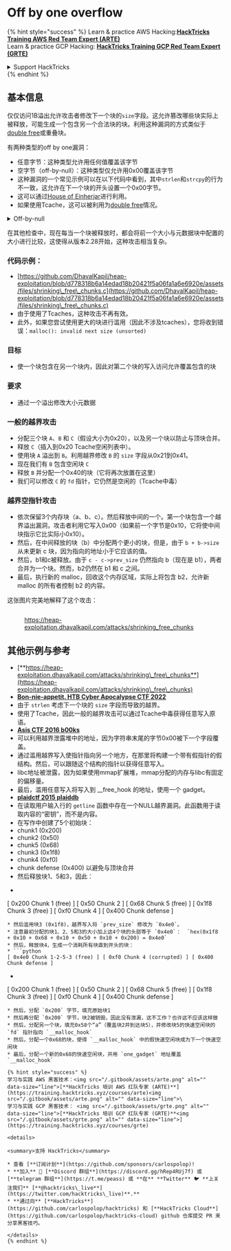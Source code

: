 # Off by one overflow

{% hint style="success" %}
Learn & practice AWS Hacking:<img src="/.gitbook/assets/arte.png" alt="" data-size="line">[**HackTricks Training AWS Red Team Expert (ARTE)**](https://training.hacktricks.xyz/courses/arte)<img src="/.gitbook/assets/arte.png" alt="" data-size="line">\
Learn & practice GCP Hacking: <img src="/.gitbook/assets/grte.png" alt="" data-size="line">[**HackTricks Training GCP Red Team Expert (GRTE)**<img src="/.gitbook/assets/grte.png" alt="" data-size="line">](https://training.hacktricks.xyz/courses/grte)

<details>

<summary>Support HackTricks</summary>

* Check the [**subscription plans**](https://github.com/sponsors/carlospolop)!
* **Join the** 💬 [**Discord group**](https://discord.gg/hRep4RUj7f) or the [**telegram group**](https://t.me/peass) or **follow** us on **Twitter** 🐦 [**@hacktricks\_live**](https://twitter.com/hacktricks\_live)**.**
* **Share hacking tricks by submitting PRs to the** [**HackTricks**](https://github.com/carlospolop/hacktricks) and [**HackTricks Cloud**](https://github.com/carlospolop/hacktricks-cloud) github repos.

</details>
{% endhint %}

## 基本信息

仅仅访问1B溢出允许攻击者修改下一个块的`size`字段。这允许篡改哪些块实际上被释放，可能生成一个包含另一个合法块的块。利用这种漏洞的方式类似于[double free](double-free.md)或重叠块。

有两种类型的off by one漏洞：

* 任意字节：这种类型允许用任何值覆盖该字节
* 空字节（off-by-null）：这种类型仅允许用0x00覆盖该字节
* 这种漏洞的一个常见示例可以在以下代码中看到，其中`strlen`和`strcpy`的行为不一致，这允许在下一个块的开头设置一个0x00字节。
* 这可以通过[House of Einherjar](house-of-einherjar.md)进行利用。
* 如果使用Tcache，这可以被利用为[double free](double-free.md)情况。

<details>

<summary>Off-by-null</summary>
```c
// From https://ctf-wiki.mahaloz.re/pwn/linux/glibc-heap/off_by_one/
int main(void)
{
char buffer[40]="";
void *chunk1;
chunk1 = malloc(24);
puts("Get Input");
gets(buffer);
if(strlen(buffer)==24)
{
strcpy(chunk1,buffer);
}
return 0;
}
```
</details>

在其他检查中，现在每当一个块被释放时，都会将前一个大小与元数据块中配置的大小进行比较，这使得从版本2.28开始，这种攻击相当复杂。

### 代码示例：

* [https://github.com/DhavalKapil/heap-exploitation/blob/d778318b6a14edad18b20421f5a06fa1a6e6920e/assets/files/shrinking\_free\_chunks.c](https://github.com/DhavalKapil/heap-exploitation/blob/d778318b6a14edad18b20421f5a06fa1a6e6920e/assets/files/shrinking\_free\_chunks.c)
* 由于使用了Tcaches，这种攻击不再有效。
* 此外，如果您尝试使用更大的块进行滥用（因此不涉及tcaches），您将收到错误：`malloc(): invalid next size (unsorted)`

### 目标

* 使一个块包含在另一个块内，因此对第二个块的写入访问允许覆盖包含的块

### 要求

* 通过一个溢出修改大小元数据

### 一般的越界攻击

* 分配三个块 `A`、`B` 和 `C`（假设大小为0x20），以及另一个块以防止与顶块合并。
* 释放 `C`（插入到0x20 Tcache空闲列表中）。
* 使用块 `A` 溢出到 `B`。利用越界修改 `B` 的 `size` 字段从0x21到0x41。
* 现在我们有 `B` 包含空闲块 `C`
* 释放 `B` 并分配一个0x40的块（它将再次放置在这里）
* 我们可以修改 `C` 的 `fd` 指针，它仍然是空闲的（Tcache中毒）

### 越界空指针攻击

* 依次保留3个内存块（a、b、c）。然后释放中间的一个。第一个块包含一个越界溢出漏洞，攻击者利用它写入0x00（如果前一个字节是0x10，它将使中间块指示它比实际小0x10）。
* 然后，在中间释放的块（b）中分配两个更小的块，但是，由于 `b + b->size` 从未更新 c 块，因为指向的地址小于它应该的值。
* 然后，b1和c被释放。由于 `c - c->prev_size` 仍然指向 b（现在是 b1），两者合并为一个块。然而，b2仍然在 b1 和 c 之间。
* 最后，执行新的 malloc，回收这个内存区域，实际上将包含 b2，允许新 malloc 的所有者控制 b2 的内容。

这张图片完美地解释了这个攻击：

<figure><img src="../../.gitbook/assets/image (1247).png" alt=""><figcaption><p><a href="https://heap-exploitation.dhavalkapil.com/attacks/shrinking_free_chunks">https://heap-exploitation.dhavalkapil.com/attacks/shrinking_free_chunks</a></p></figcaption></figure>

## 其他示例与参考

* [**https://heap-exploitation.dhavalkapil.com/attacks/shrinking\_free\_chunks**](https://heap-exploitation.dhavalkapil.com/attacks/shrinking\_free\_chunks)
* [**Bon-nie-appetit. HTB Cyber Apocalypse CTF 2022**](https://7rocky.github.io/en/ctf/htb-challenges/pwn/bon-nie-appetit/)
* 由于 `strlen` 考虑下一个块的 `size` 字段而导致的越界。
* 使用了Tcache，因此一般的越界攻击可以通过Tcache中毒获得任意写入原语。
* [**Asis CTF 2016 b00ks**](https://ctf-wiki.mahaloz.re/pwn/linux/glibc-heap/off\_by\_one/#1-asis-ctf-2016-b00ks)
* 可以利用越界泄露堆中的地址，因为字符串末尾的字节0x00被下一个字段覆盖。
* 通过滥用越界写入使指针指向另一个地方，在那里将构建一个带有假指针的假结构。然后，可以跟随这个结构的指针以获得任意写入。
* libc地址被泄露，因为如果使用mmap扩展堆，mmap分配的内存与libc有固定的偏移量。
* 最后，滥用任意写入将写入到 \_\_free\_hook 的地址，使用一个 gadget。
* [**plaidctf 2015 plaiddb**](https://ctf-wiki.mahaloz.re/pwn/linux/glibc-heap/off\_by\_one/#instance-2-plaidctf-2015-plaiddb)
* 在读取用户输入行的 `getline` 函数中存在一个NULL越界漏洞。此函数用于读取内容的“密钥”，而不是内容。
* 在写作中创建了5个初始块：
* chunk1 (0x200)
* chunk2  (0x50)
* chunk5 (0x68)
* chunk3 (0x1f8)
* chunk4 (0xf0)
* chunk defense (0x400) 以避免与顶块合并
* 然后释放块1、5和3，因此：
* ```python
[ 0x200 Chunk 1 (free) ] [ 0x50 Chunk 2 ] [ 0x68 Chunk 5 (free) ] [ 0x1f8 Chunk 3 (free) ] [ 0xf0 Chunk 4 ] [ 0x400 Chunk defense ]
```
* 然后滥用块3 (0x1f8)，越界写入将 `prev_size` 修改为 `0x4e0`。
* 注意最初分配的块1、2、5和3的大小加上这4个块的头部等于 `0x4e0`：  `hex(0x1f8 + 0x10 + 0x68 + 0x10 + 0x50 + 0x10 + 0x200) = 0x4e0`
* 然后，释放块4，生成一个消耗所有块直到开头的块：
* ```python
[ 0x4e0 Chunk 1-2-5-3 (free) ] [ 0xf0 Chunk 4 (corrupted) ] [ 0x400 Chunk defense ]
```
* ```python
[ 0x200 Chunk 1 (free) ] [ 0x50 Chunk 2 ] [ 0x68 Chunk 5 (free) ] [ 0x1f8 Chunk 3 (free) ] [ 0xf0 Chunk 4 ] [ 0x400 Chunk defense ]
```
* 然后，分配 `0x200` 字节，填充原始块1
* 然后再分配 `0x200` 字节，块2被销毁，因此没有泄漏，这不工作？也许这不应该这样做
* 然后，分配另一个块，填充0x58个“a”（覆盖块2并到达块5），并修改块5的快速空闲块的 `fd` 指针指向 `__malloc_hook`
* 然后，分配一个0x68的块，使得 `__malloc_hook` 中的假快速空闲块成为下一个快速空闲块
* 最后，分配一个新的0x68的快速空闲块，并用 `one_gadget` 地址覆盖 `__malloc_hook`

{% hint style="success" %}
学习与实践 AWS 黑客技术：<img src="/.gitbook/assets/arte.png" alt="" data-size="line">[**HackTricks 培训 AWS 红队专家 (ARTE)**](https://training.hacktricks.xyz/courses/arte)<img src="/.gitbook/assets/arte.png" alt="" data-size="line">\
学习与实践 GCP 黑客技术： <img src="/.gitbook/assets/grte.png" alt="" data-size="line">[**HackTricks 培训 GCP 红队专家 (GRTE)**<img src="/.gitbook/assets/grte.png" alt="" data-size="line">](https://training.hacktricks.xyz/courses/grte)

<details>

<summary>支持 HackTricks</summary>

* 查看 [**订阅计划**](https://github.com/sponsors/carlospolop)!
* **加入** 💬 [**Discord 群组**](https://discord.gg/hRep4RUj7f) 或 [**telegram 群组**](https://t.me/peass) 或 **在** **Twitter** 🐦 **上关注我们** [**@hacktricks\_live**](https://twitter.com/hacktricks\_live)**.**
* **通过向** [**HackTricks**](https://github.com/carlospolop/hacktricks) 和 [**HackTricks Cloud**](https://github.com/carlospolop/hacktricks-cloud) github 仓库提交 PR 来分享黑客技巧。

</details>
{% endhint %}
